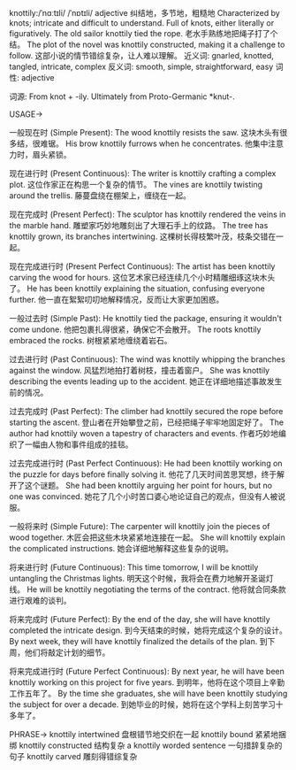knottily:/ˈnɑːtɪli/ /ˈnɒtɪli/
adjective
纠结地，多节地，粗糙地
Characterized by knots; intricate and difficult to understand.  Full of knots, either literally or figuratively.
The old sailor knottily tied the rope. 老水手熟练地把绳子打了个结。
The plot of the novel was knottily constructed, making it a challenge to follow. 这部小说的情节错综复杂，让人难以理解。
近义词: gnarled, knotted, tangled, intricate, complex
反义词: smooth, simple, straightforward, easy
词性: adjective

词源: From knot + -ily.  Ultimately from Proto-Germanic *knut-.

USAGE->

一般现在时 (Simple Present):
The wood knottily resists the saw.  这块木头有很多结，很难锯。
His brow knottily furrows when he concentrates. 他集中注意力时，眉头紧锁。


现在进行时 (Present Continuous):
The writer is knottily crafting a complex plot.  这位作家正在构思一个复杂的情节。
The vines are knottily twisting around the trellis. 藤蔓盘绕在棚架上，缠绕在一起。


现在完成时 (Present Perfect):
The sculptor has knottily rendered the veins in the marble hand. 雕塑家巧妙地雕刻出了大理石手上的纹路。
The tree has knottily grown, its branches intertwining. 这棵树长得枝繁叶茂，枝条交错在一起。


现在完成进行时 (Present Perfect Continuous):
The artist has been knottily carving the wood for hours.  这位艺术家已经连续几个小时精雕细琢这块木头了。
He has been knottily explaining the situation, confusing everyone further. 他一直在絮絮叨叨地解释情况，反而让大家更加困惑。


一般过去时 (Simple Past):
He knottily tied the package, ensuring it wouldn't come undone. 他把包裹扎得很紧，确保它不会散开。
The roots knottily embraced the rocks. 树根紧紧地缠绕着岩石。


过去进行时 (Past Continuous):
The wind was knottily whipping the branches against the window. 风猛烈地拍打着树枝，撞击着窗户。
She was knottily describing the events leading up to the accident.  她正在详细地描述事故发生前的情况。


过去完成时 (Past Perfect):
The climber had knottily secured the rope before starting the ascent.  登山者在开始攀登之前，已经把绳子牢牢地固定好了。
The author had knottily woven a tapestry of characters and events. 作者巧妙地编织了一幅由人物和事件组成的挂毯。


过去完成进行时 (Past Perfect Continuous):
He had been knottily working on the puzzle for days before finally solving it. 他花了几天时间苦思冥想，终于解开了这个谜题。
She had been knottily arguing her point for hours, but no one was convinced. 她花了几个小时苦口婆心地论证自己的观点，但没有人被说服。


一般将来时 (Simple Future):
The carpenter will knottily join the pieces of wood together. 木匠会把这些木块紧紧地连接在一起。
She will knottily explain the complicated instructions. 她会详细地解释这些复杂的说明。


将来进行时 (Future Continuous):
This time tomorrow, I will be knottily untangling the Christmas lights. 明天这个时候，我将会在费力地解开圣诞灯线。
He will be knottily negotiating the terms of the contract. 他将就合同条款进行艰难的谈判。


将来完成时 (Future Perfect):
By the end of the day, she will have knottily completed the intricate design. 到今天结束的时候，她将完成这个复杂的设计。
By next week, they will have knottily finalized the details of the plan. 到下周，他们将敲定计划的细节。


将来完成进行时 (Future Perfect Continuous):
By next year, he will have been knottily working on this project for five years. 到明年，他将在这个项目上辛勤工作五年了。
By the time she graduates, she will have been knottily studying the subject for over a decade. 到她毕业的时候，她将在这个学科上刻苦学习十多年了。


PHRASE->
knottily intertwined  盘根错节地交织在一起
knottily bound  紧紧地捆绑
knottily constructed  结构复杂
a knottily worded sentence  一句措辞复杂的句子
knottily carved  雕刻得错综复杂


